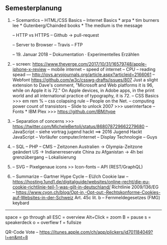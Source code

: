 Semesterplanung
---
1.
	– Scemantics
	– HTML/CSS Basics
	– Internet Basics
		* arpa
		* tim burners lee
		* Gutenberg/Chainded books
		* The medium is the message

	– HTTP vs HTTPS
	– Github → pull-request


	– Server to Browser
	– Travis
	– FTP

	– 19. Januar 2018 – Dokumentation · Experimentelles Erzählen


2.
	– screen: https://www.theverge.com/2017/10/31/16579748/apple-iphone-x-review
	– mobile internet
		– speed of internet
		– CPU
		– reading spead –– http://iovs.arvojournals.org/article.aspx?articleid=2166061
	– Webfont
						https://github.com/w3c/csswg-drafts/issues/807
						Just a slight extension to Dave's comment,
						"Microsoft and Web platforms it is 96, while on Apple it is 72."
						On Apple devices, in Adobe apps, in the print world and all international practice of typography, it is 72.
	– CSS Basics >>> em rem %
	– css colapsing rule
	– People on the Net.
	– computing power
		count of transistors
	– Slide to unlock 2007 >>> userinterface
	– Fonts
		* IBM Plex >>> https://github.com/IBM/type
3.
	– Separation of concerns >>> https://twitter.com/MicheleBertoli/status/868078729662279680
	– JavaScript
	– siehe vortrag jugend hackt ==> 2016 Jugend Hackt JavaScript
	– Vorläufer computer/internet
	– Display Technologie
	– Guys
4.
	– SQL
	– PHP
	– CMS
	– Zeitzonen
			Australien → Olympia-Zeitzone geändert
			US → Indianerreservate
			China zu Afganistan → 4h bei grenzübergang
	– Lokalisierung

5.
	– SVG
		– Pixelgenaue icons >> Icon-fonts
	– API (REST/GraphQL)
6.
	– Summarize
	– Gartner Hype Cycle
	– EU/ch Cookie law
		– https://hosting.1und1.de/digitalguide/websites/online-recht/die-eu-cookie-richtlinie-teil-1-was-gilt-in-deutschland/
			Richtlinie 2009/136/EG
		– https://www.cyon.ch/blog/Opt-in,-Opt-out:-Rechtskonforme-Cookies-auf-Websites-in-der-Schweiz
				Art. 45c lit. b – Fernmeldegesetzes (FMG)
keybard
---
space = go through all
ESC = overview
Alt+Click = zoom
B = pause
s = speakerdeck
o = overfiew
f = fullsize


QR-Code Vote
– https://itunes.apple.com/ch/app/plickers/id701184049?l=en&mt=8
